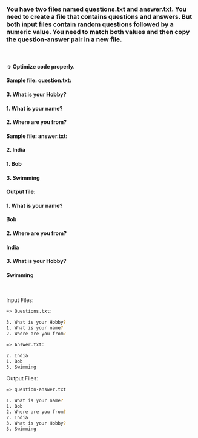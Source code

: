 ### You have two files named questions.txt and answer.txt. You need to create a file that contains questions and answers. But both input files contain random questions followed by a numeric value. You need to match both values and then copy the question-answer pair in a new file.
<br>

#### -> Optimize code properly.
#### Sample file: question.txt:
#### 3. What is your Hobby?
#### 1. What is your name?
#### 2. Where are you from?
#### Sample file: answer.txt:
#### 	2. India
#### 	1. Bob
#### 	3. Swimming
#### Output file:
#### 1. What is your name?
#### Bob
#### 2. Where are you from?
#### 	India
#### 	3. What is your Hobby?
#### 	Swimming

<br>

Input Files:

```sh
=> Questions.txt: 

3. What is your Hobby?
1. What is your name?
2. Where are you from?
```


```sh
=> Answer.txt:

2. India
1. Bob
3. Swimming
```
Output Files:
```sh
=> question-answer.txt

1. What is your name?
1. Bob
2. Where are you from?
2. India
3. What is your Hobby?
3. Swimming
```